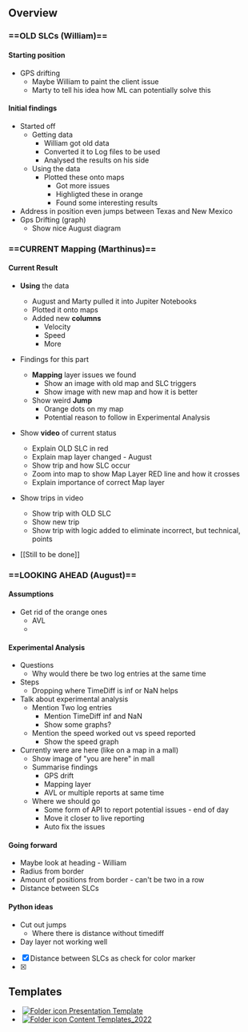 ## Overview
### ==OLD SLCs (William)==
#### Starting position
- GPS drifting
	- Maybe William to paint the client issue
	- Marty to tell his idea how ML can potentially solve this
#### Initial findings
- Started off
	- Getting data
		- William got old data
		- Converted it to Log files to be used
		- Analysed the results on his side
	- Using the data
		- Plotted these onto maps
			- Got more issues
			- Highligted these in orange
			- Found some interesting results
- Address in position even jumps between Texas and New Mexico
- Gps Drifting (graph)
	- Show nice August diagram

### ==CURRENT Mapping (Marthinus)==
#### Current Result
- **Using** the data
	- August and Marty pulled it into Jupiter Notebooks
	- Plotted it onto maps
	- Added new **columns**
		- Velocity
		- Speed
		- More
- Findings for this part
	
	- **Mapping** layer issues we found
		- Show an image with old map and SLC triggers
		- Show image with new map and how it is better
	- Show weird **Jump**
		- Orange dots on my map
		- Potential reason to follow in Experimental Analysis
- Show **video** of current status
	- Explain OLD SLC in red
	- Explain map layer changed - August
	- Show trip and how SLC occur
	- Zoom into map to show Map Layer RED line and how it crosses
	- Explain importance of correct Map layer
- Show trips in video
	- Show trip with OLD SLC
	- Show new trip
	- Show trip with logic added to eliminate incorrect, but technical, points
- [[Still to be done]]

### ==LOOKING AHEAD (August)==
#### Assumptions
- Get rid of the orange ones
	- AVL
	- 
#### Experimental Analysis
- Questions
	- Why would there be two log entries at the same time
- Steps
	- Dropping where TimeDiff is inf or NaN helps
- Talk about experimental analysis
	- Mention Two log entries
		- Mention TimeDiff inf and NaN
		- Show some graphs?
	- Mention the speed worked out vs speed reported
		- Show the speed graph
- Currently were are here (like on a map in a mall)
	- Show image of "you are here" in mall
	- Summarise findings
		- GPS drift
		- Mapping layer
		- AVL or multiple reports at same time
	- Where we should go
		- Some form of API to report potential issues - end of day
		- Move it closer to live reporting
		- Auto fix the issues
#### Going forward
- Maybe look at heading - William
- Radius from border
- Amount of positions from border - can't be two in a row
- Distance between SLCs

#### Python ideas
- Cut out jumps
	- Where there is distance without timediff
- Day layer not working well
- [x] Distance between SLCs as check for color marker
- [x] 








## Templates
-  [![​Folder icon](file:///C:/Users/MARTHI~1/AppData/Local/Temp/msohtmlclip1/01/clip_image002.gif) Presentation Template](https://mixtelematics.sharepoint.com/:f:/g/EuadMIerB3hCqXqotZV-20EBBC7D__mt_F066Or80ia9NA?e=NObVMp)
-  [![​Folder icon](file:///C:/Users/MARTHI~1/AppData/Local/Temp/msohtmlclip1/01/clip_image002.gif) Content Templates_2022](https://mixtelematics.sharepoint.com/:f:/g/Er5s77EY3aFKnG6bAK_6qXQBjIjhVtJtBCzGXQCnrvYoGw?e=Evr4Cf)










